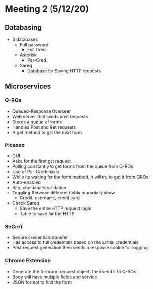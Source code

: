 # Meeting 2 (5/12/20)

## Databasing
* 3 databases
  * Full password
    * Full Cred
  * Asterisk
    * Par-Cred
  * Sareq
    * Database for Saving HTTP requests

## Microservices
### Q-ROs
* Queued-Response Overseer
* Web server that sends post requests
* Stores a queue of forms
* Handles Post and Get requests
* A get method to get the next form

### Picasso
* GUI
* Asks for the first get request
* Polling constantly to get forms from the queue from Q-ROs
* Use of Par-Credentials
* While its waiting for the form method, it will try to get it from QROs
* Auto-enabled
* Site, checkmark validation
* Toggling Between different fields to partially show
  * Credit, username, credit card
* Check Sareq
  * Save the entire HTTP request login
  * Table to save for the HTTP
### SeCreT
* Secure credentials transfer
* Has access to full credentials based on the partial credentials
* Post request generation then sends a response cookie for logging 

### Chrome Extension
* Generate the form and request object, then send it to Q-ROs
* Body will have multiple fields and service 
* JSON format to find the form
